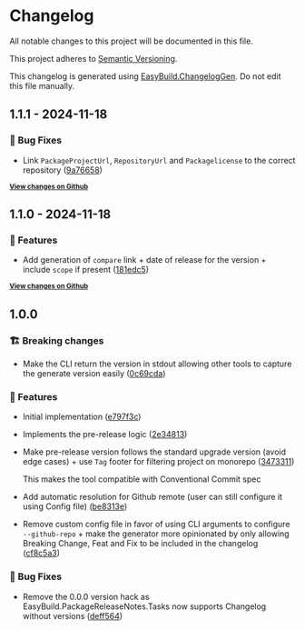 # Changelog

All notable changes to this project will be documented in this file.

This project adheres to [Semantic Versioning](https://semver.org/spec/v2.0.0.html).

This changelog is generated using [EasyBuild.ChangelogGen](https://github.com/easybuild-org/EasyBuild.ChangelogGen). Do not edit this file manually.

<!-- EasyBuild: START -->
<!-- last_commit_released: 9a766589b3166ec918c25e7e5db3b947e8be0300 -->
<!-- EasyBuild: END -->

## 1.1.1 - 2024-11-18

### 🐞 Bug Fixes

* Link `PackageProjectUrl`, `RepositoryUrl` and `Packagelicense` to the correct repository ([9a76658](https://github.com/easybuild-org/EasyBuild.ChangelogGen/commit/9a766589b3166ec918c25e7e5db3b947e8be0300))

<strong><small>[View changes on Github](https://github.com/easybuild-org/EasyBuild.ChangelogGen/compare/181edc555c6cd39c10efbe7ed73443e3078f45d2..9a766589b3166ec918c25e7e5db3b947e8be0300)</small></strong>

## 1.1.0 - 2024-11-18

### 🚀 Features

* Add generation of `compare` link + date of release for the version + include `scope` if present ([181edc5](https://github.com/easybuild-org/EasyBuild.ChangelogGen/commit/181edc555c6cd39c10efbe7ed73443e3078f45d2))

<strong><small>[View changes on Github](https://github.com/easybuild-org/EasyBuild.ChangelogGen/compare/62c8d027fa9664603a7a06562dd33de2d5fdd55b..181edc555c6cd39c10efbe7ed73443e3078f45d2)</small></strong>

## 1.0.0

### 🏗️ Breaking changes

* Make the CLI return the version in stdout allowing other tools to capture the generate version easily ([0c69cda](https://github.com/easybuild-org/EasyBuild.ChangelogGen/commit/0c69cdabc0c852f93b35f7712403a7f38b6fe1b4))

### 🚀 Features

* Initial implementation ([e797f3c](https://github.com/easybuild-org/EasyBuild.ChangelogGen/commit/e797f3c08781a975a0dfc73776bdd0436ecc466f))
* Implements the pre-release logic ([2e34813](https://github.com/easybuild-org/EasyBuild.ChangelogGen/commit/2e34813ff488940a3beb18fcd82f2581ba2d1d78))
* Make pre-release version follows the standard upgrade version (avoid edge cases) + use `Tag` footer for filtering project on monorepo ([3473311](https://github.com/easybuild-org/EasyBuild.ChangelogGen/commit/3473311a89bcbe6d10dbd31c4748993a48c2b1d0))

    This makes the tool compatible with Conventional Commit spec
* Add automatic resolution for Github remote (user can still configure it using Config file) ([be8313e](https://github.com/easybuild-org/EasyBuild.ChangelogGen/commit/be8313e66ae095bd3d90d095340e6e0f44526a49))
* Remove custom config file in favor of using CLI arguments to configure `--github-repo` + make the generator more opinionated by only allowing Breaking Change, Feat and Fix to be included in the changelog ([cf8c5a3](https://github.com/easybuild-org/EasyBuild.ChangelogGen/commit/cf8c5a3620b279187441331cd0954ba5601a2e5e))

### 🐞 Bug Fixes

* Remove the 0.0.0 version hack as EasyBuild.PackageReleaseNotes.Tasks now supports Changelog without versions ([deff564](https://github.com/easybuild-org/EasyBuild.ChangelogGen/commit/deff564b16b08e2df6eced134475218fdece9ee7))
